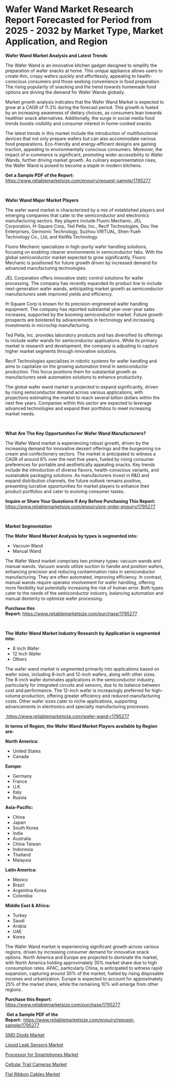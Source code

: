 <p><h1>Wafer Wand Market Research Report Forecasted for Period from 2025 -  2032 by Market Type, Market Application, and Region</h1></p><p><strong>Wafer Wand Market Analysis and Latest Trends</strong></p>
<p><p>The Wafer Wand is an innovative kitchen gadget designed to simplify the preparation of wafer snacks at home. This unique appliance allows users to create thin, crispy wafers quickly and effortlessly, appealing to health-conscious consumers and those seeking convenience in food preparation. The rising popularity of snacking and the trend towards homemade food options are driving the demand for Wafer Wands globally.</p><p>Market growth analysis indicates that the Wafer Wand Market is expected to grow at a CAGR of 11.3% during the forecast period. This growth is fueled by an increasing awareness of dietary choices, as consumers lean towards healthier snack alternatives. Additionally, the surge in social media food trends boosts visibility and consumer interest in home-cooked snacks.</p><p>The latest trends in this market include the introduction of multifunctional devices that not only prepare wafers but can also accommodate various food preparations. Eco-friendly and energy-efficient designs are gaining traction, appealing to environmentally conscious consumers. Moreover, the impact of e-commerce is significant, promoting wider accessibility to Wafer Wands, further driving market growth. As culinary experimentation rises, the Wafer Wand is poised to become a staple in modern kitchens.</p></p>
<p><strong>Get a Sample PDF of the Report:&nbsp;</strong> <a href="https://www.reliablemarketsize.com/enquiry/request-sample/1795277?utm_campaign=1133&utm_medium=2&utm_source=Github&utm_content=ia&utm_term=06042025&utm_id=wafer-wand">https://www.reliablemarketsize.com/enquiry/request-sample/1795277</a></p>
<p>&nbsp;</p>
<p><strong>Wafer Wand Major Market Players</strong></p>
<p><p>The wafer wand market is characterized by a mix of established players and emerging companies that cater to the semiconductor and electronics manufacturing sectors. Key players include Fluoro Mechanic, JEL Corporation, H-Square Corp, Ted Pella, Inc., Recif Technologies, Dou Yee Enterprises, Germonic Technology, Suzhou VIRTUAL, Shen-Yueh Technology Co., Ltd, and KeiWa Technology. </p><p>Fluoro Mechanic specializes in high-purity wafer handling solutions, focusing on enabling cleaner environments in semiconductor fabs. With the global semiconductor market expected to grow significantly, Fluoro Mechanic is positioned for future growth driven by increased demand for advanced manufacturing technologies.</p><p>JEL Corporation offers innovative static control solutions for wafer processing. The company has recently expanded its product line to include next-generation wafer wands, anticipating market growth as semiconductor manufacturers seek improved yields and efficiency.</p><p>H-Square Corp is known for its precision-engineered wafer handling equipment. The company has reported substantial year-over-year sales increases, supported by the booming semiconductor market. Future growth prospects are bolstered by advancements in technology and increasing investments in microchip manufacturing.</p><p>Ted Pella, Inc. provides laboratory products and has diversified its offerings to include wafer wands for semiconductor applications. While its primary market is research and development, the company is adjusting to capture higher market segments through innovative solutions.</p><p>Recif Technologies specializes in robotic systems for wafer handling and aims to capitalize on the growing automation trend in semiconductor production. This focus positions them for substantial growth as manufacturers seek automation solutions to enhance productivity.</p><p>The global wafer wand market is projected to expand significantly, driven by rising semiconductor demand across various applications, with projections estimating the market to reach several billion dollars within the next few years. Companies within this sector are expected to leverage advanced technologies and expand their portfolios to meet increasing market needs.</p></p>
<p>&nbsp;</p>
<p><strong>What Are The Key Opportunities For Wafer Wand Manufacturers?</strong></p>
<p><p>The Wafer Wand market is experiencing robust growth, driven by the increasing demand for innovative dessert offerings and the burgeoning ice cream and confectionery sectors. The market is anticipated to witness a CAGR of around 6% over the next five years, fueled by rising consumer preferences for portable and aesthetically appealing snacks. Key trends include the introduction of diverse flavors, health-conscious variants, and sustainable packaging solutions. As manufacturers invest in R&D and expand distribution channels, the future outlook remains positive, presenting lucrative opportunities for market players to enhance their product portfolios and cater to evolving consumer tastes.</p></p>
<p><strong>Inquire or Share Your Questions If Any Before Purchasing This Report:</strong> <a href="https://www.reliablemarketsize.com/enquiry/pre-order-enquiry/1795277?utm_campaign=1133&utm_medium=2&utm_source=Github&utm_content=ia&utm_term=06042025&utm_id=wafer-wand">https://www.reliablemarketsize.com/enquiry/pre-order-enquiry/1795277</a></p>
<p>&nbsp;</p>
<p><strong>Market Segmentation</strong></p>
<p><strong>The Wafer Wand Market Analysis by types is segmented into:</strong></p>
<p><ul><li>Vaccum Wand</li><li>Manual Wand</li></ul></p>
<p><p>The Wafer Wand market comprises two primary types: vacuum wands and manual wands. Vacuum wands utilize suction to handle and position wafers, enhancing precision and reducing contamination risks in semiconductor manufacturing. They are often automated, improving efficiency. In contrast, manual wands require operator involvement for wafer handling, offering more flexibility but potentially increasing the risk of human error. Both types cater to the needs of the semiconductor industry, balancing automation and manual dexterity to optimize wafer processing.</p></p>
<p><strong>Purchase this Report:&nbsp;</strong><a href="https://www.reliablemarketsize.com/purchase/1795277?utm_campaign=1133&utm_medium=2&utm_source=Github&utm_content=ia&utm_term=06042025&utm_id=wafer-wand">https://www.reliablemarketsize.com/purchase/1795277</a></p>
<p>&nbsp;</p>
<p><strong>The Wafer Wand Market Industry Research by Application is segmented into:</strong></p>
<p><ul><li>8 Inch Wafer</li><li>12 Inch Wafer</li><li>Others</li></ul></p>
<p><p>The wafer wand market is segmented primarily into applications based on wafer sizes, including 8-inch and 12-inch wafers, along with other sizes. The 8-inch wafer dominates applications in the semiconductor industry, particularly for integrated circuits and sensors, due to its balance between cost and performance. The 12-inch wafer is increasingly preferred for high-volume production, offering greater efficiency and reduced manufacturing costs. Other wafer sizes cater to niche applications, supporting advancements in electronics and specialty manufacturing processes.</p></p>
<p><a href="https://www.reliablemarketsize.com/wafer-wand-r1795277?utm_campaign=1133&utm_medium=2&utm_source=Github&utm_content=ia&utm_term=06042025&utm_id=wafer-wand">&nbsp;https://www.reliablemarketsize.com/wafer-wand-r1795277</a></p>
<p><strong>In terms of Region, the Wafer Wand Market Players available by Region are:</strong></p>
<p>
    <p> <strong> North America: </strong>
        <ul>
            <li>United States</li>
            <li>Canada</li>
        </ul>
        </p> 
    <p> <strong> Europe: </strong>
        <ul>
            <li>Germany</li>
            <li>France</li>
            <li>U.K.</li>
            <li>Italy</li>
            <li>Russia</li>
        </ul>
        </p> 
    <p> <strong> Asia-Pacific: </strong>
        <ul>
            <li>China</li>
            <li>Japan</li>
            <li>South Korea</li>
            <li>India</li>
            <li>Australia</li>
            <li>China Taiwan</li>
            <li>Indonesia</li>
            <li>Thailand</li>
            <li>Malaysia</li>
        </ul>
        </p> 
    <p> <strong> Latin America: </strong>
        <ul>
            <li>Mexico</li>
            <li>Brazil</li>
            <li>Argentina Korea</li>
            <li>Colombia</li>
        </ul>
        </p> 
    <p> <strong> Middle East & Africa: </strong>
        <ul>
            <li>Turkey</li>
            <li>Saudi</li>
            <li>Arabia</li>
            <li>UAE</li>
            <li>Korea</li>
        </ul>
    </p>
    </p>
<p><p>The Wafer Wand market is experiencing significant growth across various regions, driven by increasing consumer demand for innovative snack options. North America and Europe are projected to dominate the market, with North America holding approximately 35% market share due to high consumption rates. APAC, particularly China, is anticipated to witness rapid expansion, capturing around 30% of the market, fueled by rising disposable incomes and urbanization. Europe is expected to account for approximately 25% of the market share, while the remaining 10% will emerge from other regions.</p></p>
<p><strong>Purchase this Report: </strong><a href="https://www.reliablemarketsize.com/purchase/1795277?utm_campaign=1133&utm_medium=2&utm_source=Github&utm_content=ia&utm_term=06042025&utm_id=wafer-wand">https://www.reliablemarketsize.com/purchase/1795277</a></p>
<p>&nbsp;<strong>Get a Sample PDF of the Report:&nbsp;&nbsp;</strong><a href="https://www.reliablemarketsize.com/enquiry/request-sample/1795277?utm_campaign=1133&utm_medium=2&utm_source=Github&utm_content=ia&utm_term=06042025&utm_id=wafer-wand">https://www.reliablemarketsize.com/enquiry/request-sample/1795277</a></p>
<p><strong></strong></p>
<p><p><a href="https://github.com/klinzenisaa/Market-Research-Report-List-1/blob/main/smd-diode-market.md?utm_campaign=1133&utm_medium=2&utm_source=Github&utm_content=ia&utm_term=06042025&utm_id=wafer-wand">SMD Diode Market</a></p><p><a href="https://github.com/prumrupear/Market-Research-Report-List-1/blob/main/liquid-leak-sensors-market.md?utm_campaign=1133&utm_medium=2&utm_source=Github&utm_content=ia&utm_term=06042025&utm_id=wafer-wand">Liquid Leak Sensors Market</a></p><p><a href="https://github.com/shapurforouz/Market-Research-Report-List-1/blob/main/processor-for-smartphones-market.md?utm_campaign=1133&utm_medium=2&utm_source=Github&utm_content=ia&utm_term=06042025&utm_id=wafer-wand">Processor for Smartphones Market</a></p><p><a href="https://github.com/siriyagayo/Market-Research-Report-List-1/blob/main/cellular-trail-cameras-market.md?utm_campaign=1133&utm_medium=2&utm_source=Github&utm_content=ia&utm_term=06042025&utm_id=wafer-wand">Cellular Trail Cameras Market</a></p><p><a href="https://github.com/jemalapoilly/Market-Research-Report-List-1/blob/main/flat-ribbon-cables-market.md?utm_campaign=1133&utm_medium=2&utm_source=Github&utm_content=ia&utm_term=06042025&utm_id=wafer-wand">Flat Ribbon Cables Market</a></p></p>